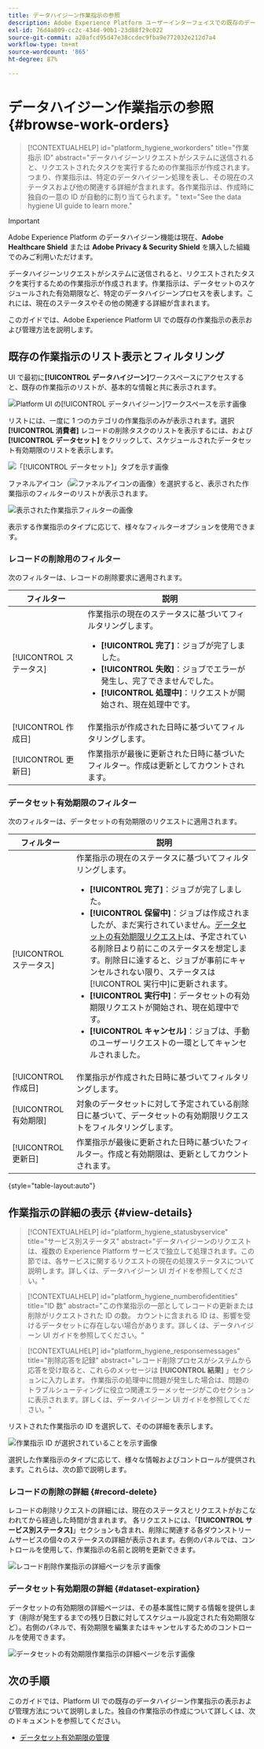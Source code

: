```yaml
---
title: データハイジーン作業指示の参照
description: Adobe Experience Platform ユーザーインターフェイスでの既存のデータハイジーン作業指示の表示および管理方法を説明します。
exl-id: 76d4a809-cc2c-434d-90b1-23d88f29c022
source-git-commit: a20afcd95d47e38ccdec9fba9e772032e212d7a4
workflow-type: tm+mt
source-wordcount: '865'
ht-degree: 87%

---
```


# データハイジーン作業指示の参照 {#browse-work-orders}

>[!CONTEXTUALHELP]
>id="platform_hygiene_workorders"
>title="作業指示 ID"
>abstract="データハイジーンリクエストがシステムに送信されると、リクエストされたタスクを実行するための作業指示が作成されます。つまり、作業指示は、特定のデータハイジーン処理を表し、その現在のステータスおよび他の関連する詳細が含まれます。各作業指示は、作成時に独自の一意の ID が自動的に割り当てられます。"
>text="See the data hygiene UI guide to learn more."

>[!IMPORTANT]
>
>Adobe Experience Platform のデータハイジーン機能は現在、**Adobe Healthcare Shield** または **Adobe Privacy &amp; Security Shield** を購入した組織でのみご利用いただけます。

データハイジーンリクエストがシステムに送信されると、リクエストされたタスクを実行するための作業指示が作成されます。作業指示は、データセットのスケジュールされた有効期限など、特定のデータハイジーンプロセスを表します。これには、現在のステータスやその他の関連する詳細が含まれます。

このガイドでは、Adobe Experience Platform UI での既存の作業指示の表示および管理方法を説明します。

## 既存の作業指示のリスト表示とフィルタリング

UI で最初に&#x200B;**[!UICONTROL データハイジーン]**&#x200B;ワークスペースにアクセスすると、既存の作業指示のリストが、基本的な情報と共に表示されます。

![Platform UI の[!UICONTROL データハイジーン]ワークスペースを示す画像](../images/ui/browse/work-order-list.png)

リストには、一度に 1 つのカテゴリの作業指示のみが表示されます。選択 **[!UICONTROL 消費者]** レコードの削除タスクのリストを表示するには、および **[!UICONTROL データセット]** をクリックして、スケジュールされたデータセット有効期限のリストを表示します。

![「[!UICONTROL データセット]」タブを示す画像](../images/ui/browse/dataset-tab.png)

ファネルアイコン（![ファネルアイコンの画像](../images/ui/browse/funnel-icon.png)）を選択すると、表示された作業指示のフィルターのリストが表示されます。

![表示された作業指示フィルターの画像](../images/ui/browse/filters.png)

表示する作業指示のタイプに応じて、様々なフィルターオプションを使用できます。

### レコードの削除用のフィルター

次のフィルターは、レコードの削除要求に適用されます。

| フィルター | 説明 |
| --- | --- |
| [!UICONTROL ステータス] | 作業指示の現在のステータスに基づいてフィルタリングします。<ul><li>**[!UICONTROL 完了]**：ジョブが完了しました。</li><li>**[!UICONTROL 失敗]**：ジョブでエラーが発生し、完了できませんでした。</li><li>**[!UICONTROL 処理中]**：リクエストが開始され、現在処理中です。</li></ul> |
| [!UICONTROL 作成日] | 作業指示が作成された日時に基づいてフィルタリングします。 |
| [!UICONTROL 更新日] | 作業指示が最後に更新された日時に基づいたフィルター。作成は更新としてカウントされます。 |

### データセット有効期限のフィルター

次のフィルターは、データセットの有効期限のリクエストに適用されます。

| フィルター | 説明 |
| --- | --- |
| [!UICONTROL ステータス] | 作業指示の現在のステータスに基づいてフィルタリングします。<ul><li>**[!UICONTROL 完了]**：ジョブが完了しました。</li><li>**[!UICONTROL 保留中]**：ジョブは作成されましたが、まだ実行されていません。[データセットの有効期限リクエスト](./dataset-expiration.md)は、予定されている削除日より前にこのステータスを想定します。削除日に達すると、ジョブが事前にキャンセルされない限り、ステータスは[!UICONTROL 実行中]に更新されます。</li><li>**[!UICONTROL 実行中]**：データセットの有効期限リクエストが開始され、現在処理中です。</li><li>**[!UICONTROL キャンセル]**：ジョブは、手動のユーザーリクエストの一環としてキャンセルされました。</li></ul> |
| [!UICONTROL 作成日] | 作業指示が作成された日時に基づいてフィルタリングします。 |
| [!UICONTROL 有効期限] | 対象のデータセットに対して予定されている削除日に基づいて、データセットの有効期限リクエストをフィルタリングします。 |
| [!UICONTROL 更新日] | 作業指示が最後に更新された日時に基づいたフィルター。作成と有効期限は、更新としてカウントされます。 |

{style=&quot;table-layout:auto&quot;}

## 作業指示の詳細の表示 {#view-details}

>[!CONTEXTUALHELP]
>id="platform_hygiene_statusbyservice"
>title="サービス別ステータス"
>abstract="データハイジーンのリクエストは、複数の Experience Platform サービスで独立して処理されます。この節では、各サービスに関するリクエストの現在の処理ステータスについて説明します。詳しくは、データハイジーン UI ガイドを参照してください。"

>[!CONTEXTUALHELP]
>id="platform_hygiene_numberofidentities"
>title="ID 数"
>abstract="この作業指示の一部としてレコードの更新または削除がリクエストされた ID の数。 カウントに含まれる ID は、影響を受けるデータセットに存在しない場合があります。詳しくは、データハイジーン UI ガイドを参照してください。"

>[!CONTEXTUALHELP]
>id="platform_hygiene_responsemessages"
>title="削除応答を記録"
>abstract="レコード削除プロセスがシステムから応答を受け取ると、これらのメッセージは **[!UICONTROL 結果]** 」セクションに入力します。 作業指示の処理中に問題が発生した場合は、問題のトラブルシューティングに役立つ関連エラーメッセージがこのセクションに表示されます。詳しくは、データハイジーン UI ガイドを参照してください。"

リストされた作業指示の ID を選択して、そのの詳細を表示します。

![作業指示 ID が選択されていることを示す画像](../images/ui/browse/select-work-order.png)

選択した作業指示のタイプに応じて、様々な情報およびコントロールが提供されます。これらは、次の節で説明します。

### レコードの削除の詳細 {#record-delete}

レコードの削除リクエストの詳細には、現在のステータスとリクエストがおこなわれてから経過した時間が含まれます。 各リクエストには、「**[!UICONTROL サービス別ステータス]**」セクションも含まれ、削除に関連する各ダウンストリームサービスの個々のステータスの詳細が表示されます。右側のパネルでは、コントロールを使用して、作業指示の名前と説明を更新できます。

![レコード削除作業指示の詳細ページを示す画像](../images/ui/browse/record-delete-details.png)

### データセット有効期限の詳細 {#dataset-expiration}

データセットの有効期限の詳細ページは、その基本属性に関する情報を提供します（削除が発生するまでの残り日数に対してスケジュール設定された有効期限など）。右側のパネルで、有効期限を編集またはキャンセルするためのコントロールを使用できます。

![データセットの有効期限作業指示の詳細ページを示す画像](../images/ui/browse/ttl-details.png)

## 次の手順

このガイドでは、Platform UI での既存のデータハイジーン作業指示の表示および管理方法について説明しました。独自の作業指示の作成について詳しくは、次のドキュメントを参照してください。

* [データセット有効期限の管理](./dataset-expiration.md)
<!-- * [Manage record deletes](./record-delete.md) -->
